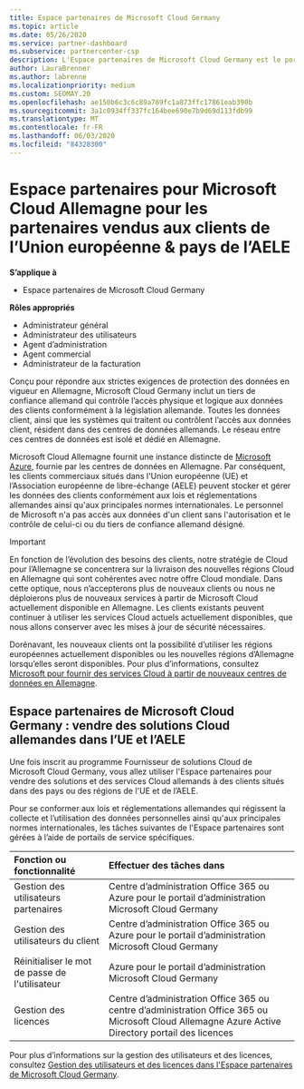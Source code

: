 ```yaml
---
title: Espace partenaires de Microsoft Cloud Germany
ms.topic: article
ms.date: 05/26/2020
ms.service: partner-dashboard
ms.subservice: partnercenter-csp
description: L'Espace partenaires de Microsoft Cloud Germany est le portail professionnel des partenaires Microsoft qui souhaitent proposer des solutions Cloud Microsoft aux clients situés dans les pays de l’UE et de l’AELE.
author: LauraBrenner
ms.author: labrenne
ms.localizationpriority: medium
ms.custom: SEOMAY.20
ms.openlocfilehash: ae150b6c3c6c89a769fc1a873ffc17861eab390b
ms.sourcegitcommit: 3a1c0934ff337fc164bee690e7b9d69d113fdb99
ms.translationtype: MT
ms.contentlocale: fr-FR
ms.lasthandoff: 06/03/2020
ms.locfileid: "84328300"
---
```

# <a name="partner-center-for-microsoft-cloud-germany-for-partners-selling-to-customers-in-eu--efta-countries"></a>Espace partenaires pour Microsoft Cloud Allemagne pour les partenaires vendus aux clients de l’Union européenne & pays de l’AELE

**S’applique à**

-  Espace partenaires de Microsoft Cloud Germany

**Rôles appropriés**

- Administrateur général
- Administrateur des utilisateurs
- Agent d’administration
- Agent commercial
- Administrateur de la facturation

Conçu pour répondre aux strictes exigences de protection des données en vigueur en Allemagne, Microsoft Cloud Germany inclut un tiers de confiance allemand qui contrôle l’accès physique et logique aux données des clients conformément à la législation allemande. Toutes les données client, ainsi que les systèmes qui traitent ou contrôlent l’accès aux données client, résident dans des centres de données allemands. Le réseau entre ces centres de données est isolé et dédié en Allemagne.

Microsoft Cloud Allemagne fournit une instance distincte de [Microsoft Azure](https://go.microsoft.com/fwlink/?linkid=847992), fournie par les centres de données en Allemagne. Par conséquent, les clients commerciaux situés dans l'Union européenne (UE) et l’Association européenne de libre-échange (AELE) peuvent stocker et gérer les données des clients conformément aux lois et réglementations allemandes ainsi qu'aux principales normes internationales. Le personnel de Microsoft n'a pas accès aux données d'un client sans l'autorisation et le contrôle de celui-ci ou du tiers de confiance allemand désigné.

> [!IMPORTANT]
> En fonction de l’évolution des besoins des clients, notre stratégie de Cloud pour l’Allemagne se concentrera sur la livraison des nouvelles régions Cloud en Allemagne qui sont cohérentes avec notre offre Cloud mondiale. Dans cette optique, nous n’accepterons plus de nouveaux clients ou nous ne déploierons plus de nouveaux services à partir de Microsoft Cloud actuellement disponible en Allemagne. Les clients existants peuvent continuer à utiliser les services Cloud actuels actuellement disponibles, que nous allons conserver avec les mises à jour de sécurité nécessaires.
>
> Dorénavant, les nouveaux clients ont la possibilité d’utiliser les régions européennes actuellement disponibles ou les nouvelles régions d’Allemagne lorsqu’elles seront disponibles. Pour plus d’informations, consultez [Microsoft pour fournir des services Cloud à partir de nouveaux centres de données en Allemagne](https://news.microsoft.com/europe/2018/08/31/microsoft-to-deliver-cloud-services-from-new-datacentres-in-germany-in-2019-to-meet-evolving-customer-needs/). 

## <a name="partner-center-for-microsoft-cloud-germany-selling-german-cloud-solutions-in-eu-and-efta"></a>Espace partenaires de Microsoft Cloud Germany : vendre des solutions Cloud allemandes dans l’UE et l’AELE

Une fois inscrit au programme Fournisseur de solutions Cloud de Microsoft Cloud Germany, vous allez utiliser l'Espace partenaires pour vendre des solutions et des services Cloud allemands à des clients situés dans des pays ou des régions de l'UE et de l’AELE.

Pour se conformer aux lois et réglementations allemandes qui régissent la collecte et l’utilisation des données personnelles ainsi qu'aux principales normes internationales, les tâches suivantes de l'Espace partenaires sont gérées à l’aide de portails de service spécifiques.

Fonction ou fonctionnalité | Effectuer des tâches dans
:--- | :---
Gestion des utilisateurs partenaires | Centre d’administration Office 365 ou Azure pour le portail d’administration Microsoft Cloud Germany
Gestion des utilisateurs du client | Centre d’administration Office 365 ou Azure pour le portail d’administration Microsoft Cloud Germany
Réinitialiser le mot de passe de l'utilisateur | Azure pour le portail d’administration Microsoft Cloud Germany
Gestion des licences | Centre d’administration Office 365 ou centre d’administration Office 365 ou Microsoft Cloud Allemagne Azure Active Directory portail des licences


Pour plus d’informations sur la gestion des utilisateurs et des licences, consultez [Gestion des utilisateurs et des licences dans l'Espace partenaires de Microsoft Cloud Germany](user-management-in-partner-center-for-microsoft-cloud-germany.md).

